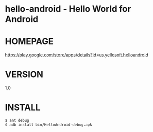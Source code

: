 # hello-android - Hello World for Android

# HOMEPAGE

https://play.google.com/store/apps/details?id=us.yellosoft.helloandroid

# VERSION

1.0

# INSTALL

	$ ant debug
	$ adb install bin/HelloAndroid-debug.apk